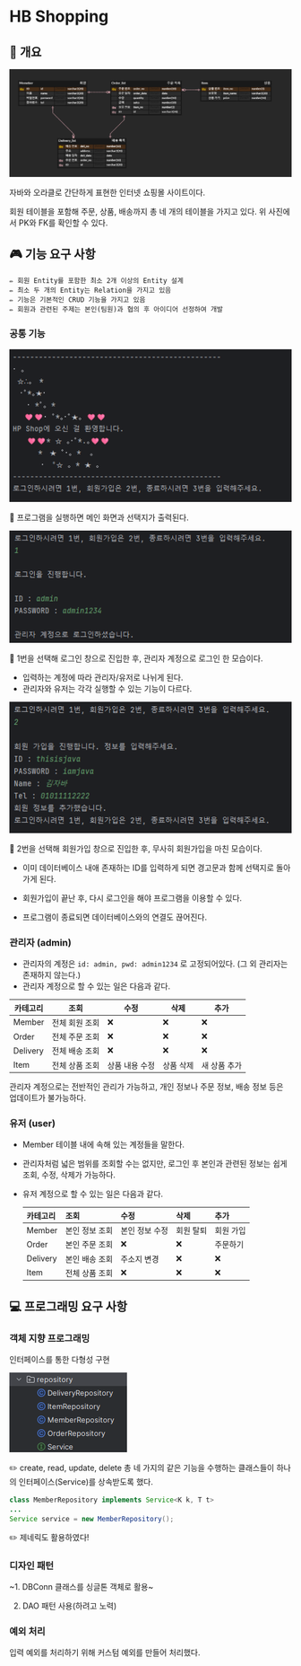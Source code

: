 # HB Shopping

## 🚀 개요
![img.png](img.png)

자바와 오라클로 간단하게 표현한 인터넷 쇼핑몰 사이트이다.

회원 테이블을 포함해 주문, 상품, 배송까지 총 네 개의 테이블을 가지고 있다.
위 사진에서 PK와 FK를 확인할 수 있다.

## 🎮 기능 요구 사항


```
✏️ 회원 Entity를 포함한 최소 2개 이상의 Entity 설계
️️✏️ 최소 두 개의 Entity는 Relation을 가지고 있음
✏️ 기능은 기본적인 CRUD 기능을 가지고 있음
✏️ 회원과 관련된 주제는 본인(팀원)과 협의 후 아이디어 선정하여 개발
```

### 공통 기능
![img.png](resource_img/img.png)

🔎 프로그램을 실행하면 메인 화면과 선택지가 출력된다.

![img.png](resource_img/img1.png)

🔎 1번을 선택해 로그인 창으로 진입한 후, 관리자 계정으로 로그인 한 모습이다.

- 입력하는 계정에 따라 관리자/유저로 나뉘게 된다.
- 관리자와 유저는 각각 실행할 수 있는 기능이 다르다.

![img.png](resource_img/img2.png)

🔎 2번을 선택해 회원가입 창으로 진입한 후, 무사히 회원가입을 마친 모습이다.

- 이미 데이터베이스 내애 존재하는 ID를 입력하게 되면 경고문과 함께 선택지로 돌아가게 된다.
- 회원가입이 끝난 후, 다시 로그인을 해야 프로그램을 이용할 수 있다.

- 프로그램이 종료되면 데이터베이스와의 연결도 끊어진다.

### 관리자 (admin)
- 관리자의 계정은 `id: admin, pwd: admin1234` 로 고정되어있다. (그 외 관리자는 존재하지 않는다.)
- 관리자 계정으로 할 수 있는 일은 다음과 같다.

| 카테고리    | 조회       | 수정       | 삭제    | 추가      |
|---------|----------|----------|-------|---------|
| Member  | 전체 회원 조회 | ❌        | ❌     | ❌       |
| Order   | 전체 주문 조회 | ❌        | ❌     | ❌       |
| Delivery | 전체 배송 조회 | ❌        | ❌     | ❌       |
| Item    | 전체 상품 조회 | 상품 내용 수정 | 상품 삭제 | 새 상품 추가 |

관리자 계정으로는 전반적인 관리가 가능하고, 개인 정보나 주문 정보, 배송 정보 등은 업데이트가 불가능하다.

### 유저 (user)
- Member 테이블 내에 속해 있는 계정들을 말한다.
- 관리자처럼 넓은 범위를 조회할 수는 없지만, 로그인 후 본인과 관련된 정보는 쉽게 조회, 수정, 삭제가 가능하다.
- 유저 계정으로 할 수 있는 일은 다음과 같다.

  | 카테고리    | 조회       | 수정       | 삭제    | 추가      |
  |---------|----------|----------|-------|---------|
  | Member  | 본인 정보 조회 | 본인 정보 수정 | 회원 탈퇴 | 회원 가입       |
  | Order   | 본인 주문 조회 | ❌        | ❌     | 주문하기    |
  | Delivery | 본인 배송 조회 | 주소지 변경   | ❌     | ❌       |
  | Item    | 전체 상품 조회 | ❌ | ❌ | ❌ |


## 💻 프로그래밍 요구 사항
### 객체 지향 프로그래밍
인터페이스를 통한 다형성 구현

![img.png](resource_img/img3.png)

✏️ create, read, update, delete 총 네 가지의 같은 기능을 수행하는 클래스들이 하나의 인터페이스(Service)를 상속받도록 했다.

``` java
class MemberRepository implements Service<K k, T t>
...
Service service = new MemberRepository();
```
✏️ 제네릭도 활용하였다!

### 디자인 패턴
~1. DBConn 클래스를 싱글톤 객체로 활용~

2. DAO 패턴 사용(하려고 노력)


### 예외 처리
입력 예외를 처리하기 위해 커스텀 예외를 만들어 처리했다.


